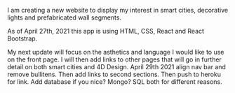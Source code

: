 I am creating a new website to display my interest in smart cities, decorative lights and prefabricated wall segments.

As of April 27th, 2021 this app is using HTML, CSS, React and React Bootstrap.

My next update will focus on the asthetics and language I would like to use on the front page. I will then add links to other pages that will go in further detail on both smart cities and 4D Design.
 April 29th 2021 align nav bar and remove bullitens. Then add links to second sections.
 Then push to heroku for link.
 Add database if you nice?
 Mongo? SQL both for different reasons.
